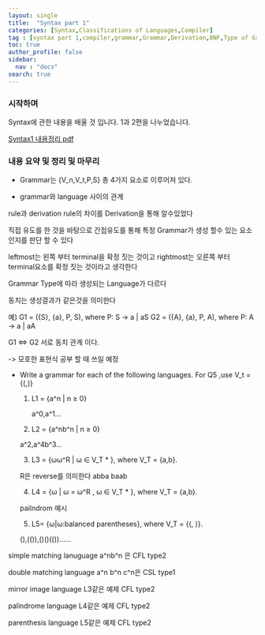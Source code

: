 ```yaml
---
layout: single
title:  "Syntax part 1"
categories: [Syntax,Classifications of Languages,Compiler]
tag : [syntax part 1,compiler,grammar,Grammar,Derivation,BNF,Type of Grammar]
toc: true
author_profile: false
sidebar:
  nav : "docs"
search: true
---
```




### 시작하며 

Syntax에 관한 내용을 배울 것 입니다. 1과 2편을 나누었습니다.




<a href="https://meang123.github.io/pdfs/Syntax.pdf">Syntax1 내용정리 pdf</a>




### 내용 요약 및 정리 및 마무리 


* Grammar는 {V_n,V_t,P,S} 총 4가지 요소로 이루어져 있다. 

* grammar와 language 사이의 관계 

rule과 derivation rule의 차이를 Derivation을 통해 알수있었다

직접 유도를 한 것을 바탕으로 간접유도를 통해 특정 Grammar가 생성 할수 있는 요소인지를 판단 할 수 있다 

leftmost는 왼쪽 부터 terminal을 확정 짓는 것이고 rightmost는 오른쪽 부터 terminal요소를 확정 짓는 것이라고 생각한다 

Grammar Type에 따라 생성되는 Language가 다르다 

동치는 생성결과가 같은것을 의미한다 

예) 
G1 = ({S}, {a}, P, S), where P: S -> a | aS
G2 = ({A}, {a}, P, A), where P: A -> a | aA

G1 <=> G2 서로 동치 관계 이다. 
 
-> 모호한 표현식 공부 할 때 쓰일 예정 


* Write a grammar for each of the following languages. For Q5 ,use V_t = {(,)}

  1. L1 = {a^n | n ≥ 0} 

      a^0,a^1...

  2. L2 = {a^nb^n | n ≥ 0} 

    a^2,a^4b^3...

  3. L3 = {ωω^R | ω ∈ V_T * }, where V_T = {a,b}.  
    
    R은 reverse를 의미한다 
    abba baab

  4. L4 = {ω | ω = ω^R , ω ∈ V_T * }, where V_T = {a,b}.  
    
    pailndrom 예시

  5. L5= {ω|ω:balanced parentheses}, where V_T = {(, )}.

    (),(()),()()(())......



simple matching lanuguage a^nb^n 은 CFL type2 

double matching language a^n b^n c^n은 CSL type1

mirror image language L3같은 예제 CFL type2 

palindrome language  L4같은 예제 CFL type2 

parenthesis language L5같은 예제 CFL type2 






